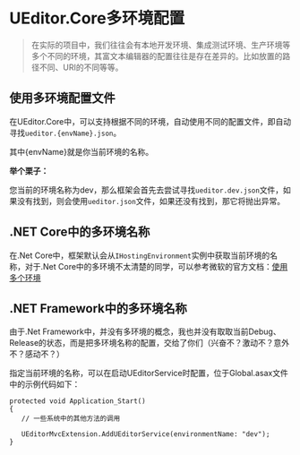 # UEditor.Core多环境配置
> 在实际的项目中，我们往往会有本地开发环境、集成测试环境、生产环境等多个不同的环境，其富文本编辑器的配置往往是存在差异的。比如放置的路径不同、URI的不同等等。

## 使用多环境配置文件
在UEditor.Core中，可以支持根据不同的环境，自动使用不同的配置文件，即自动寻找`ueditor.{envName}.json`。

其中{envName}就是你当前环境的名称。

**举个栗子：**

您当前的环境名称为dev，那么框架会首先去尝试寻找`ueditor.dev.json`文件，如果没有找到，则会使用`ueditor.json`文件，如果还没有找到，那它将抛出异常。

## .NET Core中的多环境名称
在.Net Core中，框架默认会从`IHostingEnvironment`实例中获取当前环境的名称，对于.Net Core中的多环境不太清楚的同学，可以参考微软的官方文档：[使用多个环境](https://docs.microsoft.com/zh-cn/aspnet/core/fundamentals/environments)


## .NET Framework中的多环境名称
由于.Net Framework中，并没有多环境的概念，我也并没有取取当前Debug、Release的状态，而是把多环境名称的配置，交给了你们（兴奋不？激动不？意外不？感动不？）

指定当前环境的名称，可以在启动UEditorService时配置，位于Global.asax文件中的示例代码如下：
```
protected void Application_Start()
{
   // 一些系统中的其他方法的调用

   UEditorMvcExtension.AddUEditorService(environmentName: "dev");
}
```
